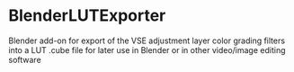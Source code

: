 # BlenderLUTExporter
Blender add-on for export of the VSE adjustment layer color grading filters into a LUT .cube file for later use in Blender or in other video/image editing software
